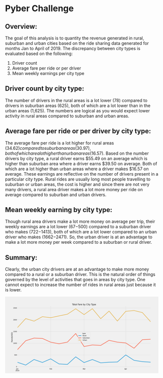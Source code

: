 # **Pyber Challenge**
## **Overview:**
The goal of this analysis is to quantity the revenue generated in rural, suburban and urban cities based on the ride sharing data generated for months Jan to April of 2019. The discrepancy between city types is evaluated based on the following:

1.	Driver count
2.	Average fare per ride or per driver
3.	Mean weekly earnings per city type

## **Driver count by city type:**

The number of drivers in the rural areas is a lot lower (78) compared to drivers in suburban areas (625), both of which are a lot lower than in the urban areas (1,625). The numbers are logical as you would expect lower activity in rural areas compared to suburban and urban areas. 

## **Average fare per ride or per driver by city type:**

The average fare per ride is a lot higher for rural areas ($34.62) compared to suburban areas (30.97), both of which are a lot higher than urban areas ($16.57). Based on the number drivers by city type, a rural driver earns $55.49 on an average which is higher than suburban area where a driver earns $39.50 on average. Both of which are a lot higher than urban areas where a driver makes $16.57 on average. These earnings are reflective on the number of drivers present in a particular city type. Rural rides are usually long most people travelling to suburban or urban areas, the cost is higher and since there are not very many drivers, a rural area driver makes a lot more money per ride on average compared to suburban and urban drivers. 

## **Mean weekly earning by city type:**

Though rural area drivers make a lot more money on average per trip, their weekly earnings are a lot lower ($67-$500) compared to a suburban driver who makes ($722-$1413), both of which are a lot lower compared to an urban driver who makes ($1662-$2471). So, the urban driver is at an advantage to make a lot more money per week compared to a suburban or rural driver. 

## **Summary:**

Clearly, the urban city drivers are at an advantage to make more money compared to a rural or a suburban driver. This is the natural order of things governed by the level of activities that goes in areas by city type. One cannot expect to increase the number of rides in rural areas just because it is lower. 

![Total Fare By City Type](PyBer_Fare_Sumamry.png)

